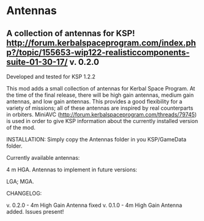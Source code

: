 # Antennas
A collection of antennas for KSP!
http://forum.kerbalspaceprogram.com/index.php?/topic/155653-wip122-realisticcomponents-suite-01-30-17/
v. 0.2.0
-------------------------------------
Developed and tested for KSP 1.2.2

This mod adds a small collection of antennas for Kerbal Space Program. At the time of the final release, there will be high gain antennas, medium gain antennas, and low gain antennas. This provides a good flexibility for a variety of missions; all of these antennas are inspired by real counterparts in orbiters. MiniAVC (http://forum.kerbalspaceprogram.com/threads/79745) is used in order to give KSP information about the currently installed version of the mod.

INSTALLATION: Simply copy the Antennas folder in you KSP/GameData folder.

Currently available antennas:

4 m HGA.
Antennas to implement in future versions:

LGA;
MGA.

CHANGELOG:

v. 0.2.0 - 4m High Gain Antenna fixed
v. 0.1.0 - 4m High Gain Antenna added. Issues present!
